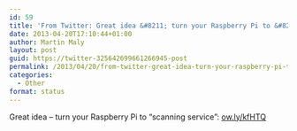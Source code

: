 ```yaml
---
id: 59
title: 'From Twitter: Great idea &#8211; turn your Raspberry Pi to &#8220;scanning s&#8230;'
date: 2013-04-20T17:10:44+01:00
author: Martin Maly
layout: post
guid: https://twitter-325642699661266945-post
permalink: /2013/04/20/from-twitter-great-idea-turn-your-raspberry-pi-to-scanning-s/
categories:
  - Other
format: status
---
```

Great idea &#8211; turn your Raspberry Pi to &#8220;scanning service&#8221;: [ow.ly/kfHTQ](https://ow.ly/kfHTQ)